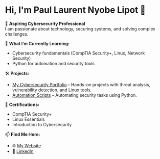 # Hi, I'm Paul Laurent Nyobe Lipot 👋  

🔐 **Aspiring Cybersecurity Professional**  
I am passionate about technology, securing systems, and solving complex challenges.

🌱 **What I’m Currently Learning:**  
- Cybersecurity fundamentals (CompTIA Security+, Linux, Network Security)  
- Python for automation and security tools  

🛠️ **Projects:**  
- [My Cybersecurity Portfolio](#) – Hands-on projects with threat analysis, vulnerability detection, and Linux tools.  
- [Automation Scripts](#) – Automating security tasks using Python.  

🎯 **Certifications:**  
- CompTIA Security+  
- Linux Essentials  
- Introduction to Cybersecurity  

📫 **Find Me Here:**  
- 🌐 [My Website](https://cyberdefenderpaul.com)  
- 💼 [LinkedIn](https://www.linkedin.com/in/paul-laurent-nyobe-lipot)  

